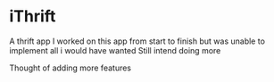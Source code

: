 # iThrift
A thrift app
I worked on this app from start to finish
but was unable to implement all i would have wanted
Still intend doing more

Thought of adding more features
